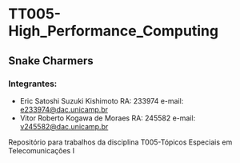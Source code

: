 # TT005-High_Performance_Computing
## Snake Charmers
### Integrantes: 
- Eric Satoshi Suzuki Kishimoto RA: 233974 e-mail: e233974@dac.unicamp.br
- Vitor Roberto Kogawa de Moraes RA: 245582 e-mail: v245582@dac.unicamp.br

Repositório para trabalhos da disciplina T005-Tópicos Especiais em Telecomunicações I
